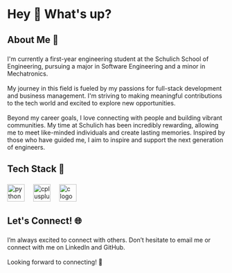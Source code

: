 <h1 align="left">Hey 👋 What's up?</h1>

###

<h2 align="left">About Me 🌟</h2>

###

<p align="left">I'm currently a first-year engineering student at the Schulich School of Engineering, pursuing a major in Software Engineering and a minor in Mechatronics.<br><br>My journey in this field is fueled by my passions for full-stack development and business management. I'm striving to making meaningful contributions to the tech world and excited to explore new opportunities.<br><br>Beyond my career goals, I love connecting with people and building vibrant communities. My time at Schulich has been incredibly rewarding, allowing me to meet like-minded individuals and create lasting memories. Inspired by those who have guided me, I aim to inspire and support the next generation of engineers.</p>

###

<h2 align="left">Tech Stack 🔧</h2>

###

<div align="left">
  <img src="https://cdn.jsdelivr.net/gh/devicons/devicon/icons/python/python-original.svg" height="40" alt="python logo"  />
  <img width="12" />
  <img src="https://cdn.jsdelivr.net/gh/devicons/devicon/icons/cplusplus/cplusplus-original.svg" height="40" alt="cplusplus logo"  />
  <img width="12" />
  <img src="https://cdn.jsdelivr.net/gh/devicons/devicon/icons/c/c-original.svg" height="40" alt="c logo"  />
  <img width="12" />

###

<h2 align="left">Let's Connect! 🌐</h2>

###

<p align="left">I’m always excited to connect with others. Don’t hesitate to email me or connect with me on LinkedIn and GitHub.<br><br>Looking forward to connecting! 🚀</p>

###

